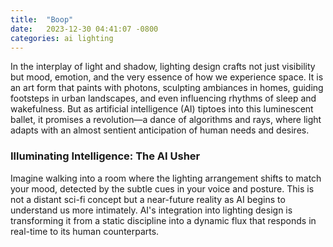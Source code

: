 ```yaml
---
title:  "Boop"
date:   2023-12-30 04:41:07 -0800
categories: ai lighting
---
```

In the interplay of light and shadow, lighting design crafts not just visibility but mood, emotion, and the very essence of how we experience space. It is an art form that paints with photons, sculpting ambiances in homes, guiding footsteps in urban landscapes, and even influencing rhythms of sleep and wakefulness. But as artificial intelligence (AI) tiptoes into this luminescent ballet, it promises a revolution—a dance of algorithms and rays, where light adapts with an almost sentient anticipation of human needs and desires.

### Illuminating Intelligence: The AI Usher

Imagine walking into a room where the lighting arrangement shifts to match your mood, detected by the subtle cues in your voice and posture. This is not a distant sci-fi concept but a near-future reality as AI begins to understand us more intimately. AI's integration into lighting design is transforming it from a static discipline into a dynamic flux that responds in real-time to its human counterparts.